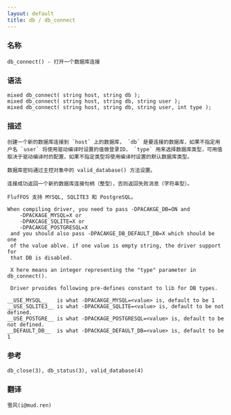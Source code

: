 ```yaml
---
layout: default
title: db / db_connect
---
```


### 名称

    db_connect() - 打开一个数据库连接

### 语法

    mixed db_connect( string host, string db );
    mixed db_connect( string host, string db, string user );
    mixed db_connect( string host, string db, string user, int type );

### 描述

    创建一个新的数据库连接到 `host` 上的数据库， `db` 是要连接的数据库，如果不指定用户名 `user` 将使用驱动编译时设置的值做登录ID， `type` 用来选择数据库类型，可用值取决于驱动编译时的配置，如果不指定类型将使用编译时设置的默认数据库类型。

    数据库密码通过主控对象中的 valid_database() 方法设置。

    连接成功返回一个新的数据库连接句柄（整型），否则返回失败消息（字符串型）。

    FlufFOS 支持 MYSQL, SQLITE3 和 PostgreSQL。

    When compiling driver, you need to pass -DPACAKGE_DB=ON and
        -DPACKAGE_MYSQL=X or
        -DPAKCAGE_SQLITE=X or
        -DPACAKGE_POSTGRESQL=X
     and you should also pass -DPACAKGE_DB_DEFAULT_DB=X which should be one
     of the value ablve. if one value is empty string, the driver support for
     that DB is disabled.

     X here means an integer representing the "type" parameter in db_connect().

     Driver prvoides following pre-defines constant to lib for DB types.

    __USE_MYSQL__   is what -DPACAKGE_MYSQL=<value> is, default to be 1
    __USE_SQLITE3__ is what -DPACKAGE_SQLITE=<value> is, default to be not defined.
    __USE_POSTGRE__ is what -DPACKAGE_POSTGRESQL=<value> is, default to be not defined.
    __DEFAULT_DB__  is what -DPACKAGE_DEFAULT_DB=<value> is, default to be 1

### 参考

    db_close(3), db_status(3), valid_database(4)

### 翻译

    雪风(i@mud.ren)
